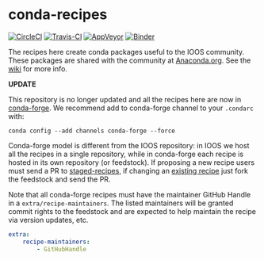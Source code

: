 # conda-recipes

[![CircleCI](https://circleci.com/gh/ioos/conda-recipes/tree/master.svg?style=shield)](https://circleci.com/gh/ioos/conda-recipes/tree/master)
[![Travis-CI](http://img.shields.io/travis/ioos/conda-recipes/master.svg?style=flat)](https://travis-ci.org/ioos/conda-recipes)
[![AppVeyor](https://ci.appveyor.com/api/projects/status/behpiwxfraxcruv3?svg=true)](https://ci.appveyor.com/project/comtbot/conda-recipes)
[![Binder](http://mybinder.org/badge.svg)](http://mybinder.org/repo/ioos/conda-recipes)

The recipes here create conda packages useful to the IOOS community.
These packages are shared with the community at
[Anaconda.org](https://anaconda.org/ioos).
See the [wiki](https://github.com/ioos/conda-recipes/wiki) for more info.

**UPDATE**

This repository is no longer updated and all the recipes here are now in [conda-forge](https://conda-forge.github.io/).
We recommend add to conda-forge channel to your `.condarc` with:

```shell
conda config --add channels conda-forge --force
```

Conda-forge model is different from the IOOS repository:
in IOOS we host all the recipes in a single repository,
while in conda-forge each recipe is hosted in its own repository (or feedstock).
If proposing a new recipe users must send a PR to [staged-recipes](https://github.com/conda-forge/staged-recipes),
if changing an [existing recipe](https://conda-forge.github.io/feedstocks.html) just fork the feedstock and send the PR.

Note that all conda-forge recipes must have the maintainer GitHub Handle in a `extra/recipe-maintainers`.
The listed maintainers will be granted commit rights to the feedstock and are expected to help maintain the recipe via version updates, etc.

```yaml
extra:
    recipe-maintainers:
        - GitHubHandle
```
